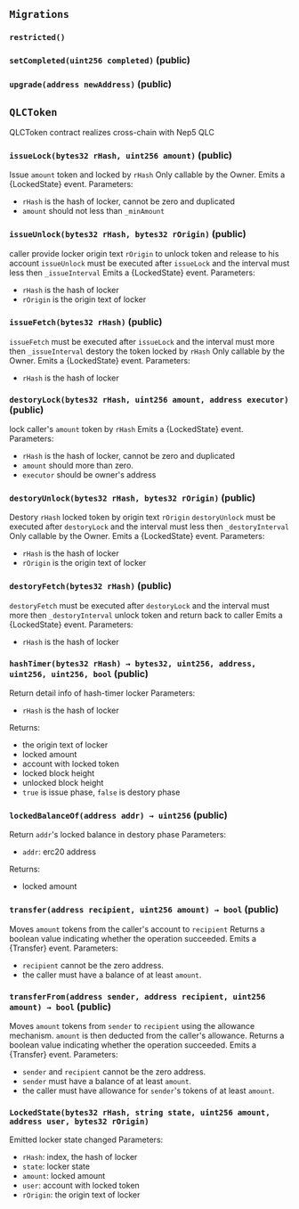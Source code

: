 ## `Migrations`





### `restricted()`






### `setCompleted(uint256 completed)` (public)





### `upgrade(address newAddress)` (public)








## `QLCToken`



QLCToken contract realizes cross-chain with Nep5 QLC


### `issueLock(bytes32 rHash, uint256 amount)` (public)



Issue `amount` token and locked by `rHash`
Only callable by the Owner.
Emits a {LockedState} event.
Parameters:
- `rHash` is the hash of locker, cannot be zero and duplicated 
- `amount` should not less than `_minAmount`

### `issueUnlock(bytes32 rHash, bytes32 rOrigin)` (public)



caller provide locker origin text `rOrigin` to unlock token and release to his account
`issueUnlock` must be executed after `issueLock` and the interval must less then `_issueInterval`
Emits a {LockedState} event.
Parameters:
- `rHash` is the hash of locker
- `rOrigin` is the origin text of locker

### `issueFetch(bytes32 rHash)` (public)



`issueFetch` must be executed after `issueLock` and the interval must more then `_issueInterval`
destory the token locked by `rHash`
Only callable by the Owner. 
Emits a {LockedState} event.
Parameters:
- `rHash` is the hash of locker

### `destoryLock(bytes32 rHash, uint256 amount, address executor)` (public)



lock caller's `amount` token by `rHash`
Emits a {LockedState} event.
Parameters:
- `rHash` is the hash of locker, cannot be zero and duplicated 
- `amount` should more than zero.
- `executor` should be owner's address

### `destoryUnlock(bytes32 rHash, bytes32 rOrigin)` (public)



Destory `rHash` locked token by origin text `rOrigin`
`destoryUnlock` must be executed after `destoryLock` and the interval must less then `_destoryInterval`
Only callable by the Owner. 
Emits a {LockedState} event.
Parameters:
- `rHash` is the hash of locker
- `rOrigin` is the origin text of locker

### `destoryFetch(bytes32 rHash)` (public)



`destoryFetch` must be executed after `destoryLock` and the interval must more then `_destoryInterval`
unlock token and return back to caller
Emits a {LockedState} event.
Parameters:
- `rHash` is the hash of locker

### `hashTimer(bytes32 rHash) → bytes32, uint256, address, uint256, uint256, bool` (public)



Return detail info of hash-timer locker
Parameters:
- `rHash` is the hash of locker

Returns:
- the origin text of locker
- locked amount
- account with locked token 
- locked block height
- unlocked block height
- `true` is issue phase, `false` is destory phase

### `lockedBalanceOf(address addr) → uint256` (public)



Return `addr`'s locked balance in destory phase
Parameters:
- `addr`: erc20 address

Returns:
- locked amount

### `transfer(address recipient, uint256 amount) → bool` (public)



Moves `amount` tokens from the caller's account to `recipient`
Returns a boolean value indicating whether the operation succeeded.
Emits a {Transfer} event.
Parameters:
- `recipient` cannot be the zero address.
-  the caller must have a balance of at least `amount`.

### `transferFrom(address sender, address recipient, uint256 amount) → bool` (public)



Moves `amount` tokens from `sender` to `recipient` using the
allowance mechanism. `amount` is then deducted from the caller's
allowance.
Returns a boolean value indicating whether the operation succeeded.
Emits a {Transfer} event.
Parameters:
- `sender` and `recipient` cannot be the zero address.
- `sender` must have a balance of at least `amount`.
-  the caller must have allowance for ``sender``'s tokens of at least `amount`.


### `LockedState(bytes32 rHash, string state, uint256 amount, address user, bytes32 rOrigin)`



Emitted locker state changed
Parameters:
- `rHash`: index, the hash of locker
- `state`: locker state
- `amount`: locked amount
- `user`: account with locked token 
- `rOrigin`: the origin text of locker

